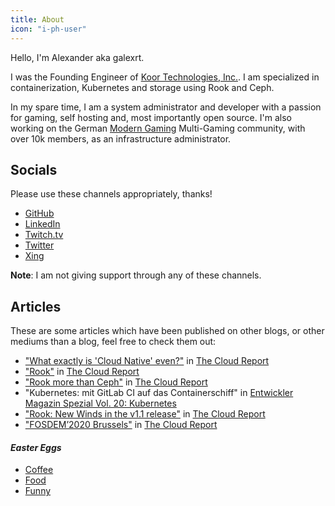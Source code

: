 ```yaml
---
title: About
icon: "i-ph-user"
---
```


Hello, I'm Alexander aka galexrt.

I was the Founding Engineer of [Koor Technologies, Inc.](https://koor.tech/).
I am specialized in containerization, Kubernetes and storage using Rook and Ceph.

In my spare time, I am a system administrator and developer with a passion for gaming, self hosting and, most importantly open source.
I'm also working on the German [Modern Gaming](https://modern-gaming.net/) Multi-Gaming community, with over 10k members, as an infrastructure administrator.

## Socials

Please use these channels appropriately, thanks!

- [GitHub](https://github.com/galexrt)
- [LinkedIn](https://www.linkedin.com/in/alexander-trost/)
- [Twitch.tv](https://twitch.tv/galexrt)
- [Twitter](https://twitter.com/galexrt)
- [Xing](https://www.xing.com/profile/Alexander_Trost18/cv)

**Note**: I am not giving support through any of these channels.

## Articles

These are some articles which have been published on other blogs, or other mediums than a blog, feel free to check them out:

- ["What exactly is 'Cloud Native' even?"](http://the-report.cloud/what-exactly-is-cloud-native-even) in [The Cloud Report](http://the-report.cloud/)
- ["Rook"](http://the-report.cloud/rook) in [The Cloud Report](http://the-report.cloud/)
- ["Rook more than Ceph"](http://the-report.cloud/rook-more-than-ceph) in [The Cloud Report](http://the-report.cloud/)
- "Kubernetes: mit GitLab CI auf das Containerschiff" in [Entwickler Magazin Spezial Vol. 20: Kubernetes](https://entwickler.de/entwickler-magazin/entwickler-magazin-spezial-vol-20-kubernetes-579891257.html)
- ["Rook: New Winds in the v1.1 release"](http://the-report.cloud/rook-new-winds-in-the-v1-1-release) in [The Cloud Report](http://the-report.cloud/)
- ["FOSDEM’2020 Brussels"](http://the-report.cloud/fosdem2020-brussels) in [The Cloud Report](http://the-report.cloud/)

#### _Easter Eggs_

- [Coffee](/coffee)
- [Food](/food)
- [Funny](/funny)
